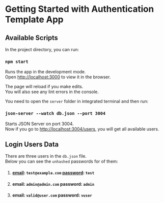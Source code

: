 # Getting Started with Authentication Template App

## Available Scripts

In the project directory, you can run:

### `npm start`

Runs the app in the development mode.\
Open [http://localhost:3000](http://localhost:3000) to view it in the browser.

The page will reload if you make edits.\
You will also see any lint errors in the console.

You need to open the `server` folder in integrated terminal and then run:

### `json-server --watch db.json --port 3004`

Starts JSON Server on port 3004.\
Now if you go to [http://localhost:3004/users](http://localhost:3004/users), you will get all available users.

## Login Users Data

There are three users in the `db.json` file.\
Below you can see the `unhashed` passwords for of them:

1. #### <ins>email</ins>: `test@example.com` <ins>password</ins>: `test`

2. #### email: `admin@admin.com` password: `admin`

3. #### email: `valid@user.com` password: `vuser`
